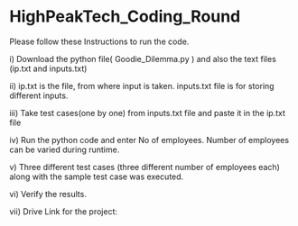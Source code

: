 # HighPeakTech_Coding_Round

Please follow these Instructions to run the code.

i) Download the python file( Goodie_Dilemma.py ) and also the text files (ip.txt and inputs.txt)

ii) ip.txt is the file, from where input is taken. inputs.txt file is for storing different inputs. 

iii) Take test cases(one by one) from inputs.txt  file and paste it in the ip.txt file

iv) Run the python code and enter No of employees. Number of employees can be varied during runtime.

v) Three different test cases (three different number of employees each) along with the sample test case was executed. 

vi) Verify the results.

vii) Drive Link for the project: 

